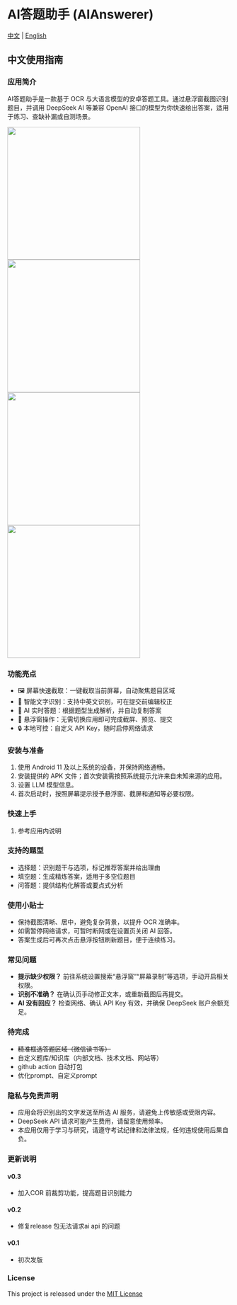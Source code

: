 ﻿# AI答题助手 (AIAnswerer)

[中文](#中文使用指南) | [English](README_EN.md)

## 中文使用指南

### 应用简介
AI答题助手是一款基于 OCR 与大语言模型的安卓答题工具。通过悬浮窗截图识别题目，并调用 DeepSeek AI 等兼容 OpenAI 接口的模型为你快速给出答案，适用于练习、查缺补漏或自测场景。

<img src="./image/main.png" width="300px"> <img src="./image/ai_setting.jpg" width="300px"> <img src="./image/answerer.jpg" width="300px"> <img src="./image/crop_demo.jpg" width="300px">


### 功能亮点
- 🖼️ 屏幕快速截取：一键截取当前屏幕，自动聚焦题目区域
- 📝 智能文字识别：支持中英文识别，可在提交前编辑校正
- 🤖 AI 实时答题：根据题型生成解析，并自动复制答案
- 💬 悬浮窗操作：无需切换应用即可完成截屏、预览、提交
- 🔒 本地可控：自定义 API Key，随时启停网络请求

### 安装与准备
1. 使用 Android 11 及以上系统的设备，并保持网络通畅。
2. 安装提供的 APK 文件；首次安装需按照系统提示允许来自未知来源的应用。
3. 设置 LLM 模型信息。
4. 首次启动时，按照屏幕提示授予悬浮窗、截屏和通知等必要权限。

### 快速上手
1. 参考应用内说明

### 支持的题型
- 选择题：识别题干与选项，标记推荐答案并给出理由
- 填空题：生成精炼答案，适用于多空位题目
- 问答题：提供结构化解答或要点式分析

### 使用小贴士
- 保持截图清晰、居中，避免复杂背景，以提升 OCR 准确率。
- 如需暂停网络请求，可暂时断网或在设置页关闭 AI 回答。
- 答案生成后可再次点击悬浮按钮刷新题目，便于连续练习。

### 常见问题
- **提示缺少权限？** 前往系统设置搜索“悬浮窗”“屏幕录制”等选项，手动开启相关权限。
- **识别不准确？** 在确认页手动修正文本，或重新截图后再提交。
- **AI 没有回应？** 检查网络、确认 API Key 有效，并确保 DeepSeek 账户余额充足。

### 待完成
- ~~精准框选答题区域（微信读书等）~~
- 自定义题库/知识库（内部文档、技术文档、网站等）
- github action 自动打包
- 优化prompt、自定义prompt

### 隐私与免责声明
- 应用会将识别出的文字发送至所选 AI 服务，请避免上传敏感或受限内容。
- DeepSeek API 请求可能产生费用，请留意使用频率。
- 本应用仅用于学习与研究，请遵守考试纪律和法律法规，任何违规使用后果自负。

### 更新说明
#### v0.3
* 加入COR 前裁剪功能，提高题目识别能力

#### v0.2
* 修复release 包无法请求ai api 的问题

#### v0.1
* 初次发版

### License
This project is released under the [MIT License](/LICENSE)
